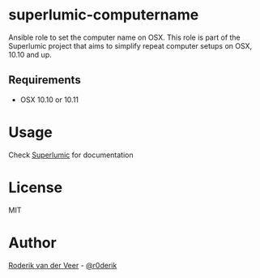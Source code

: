 # superlumic-computername

Ansible role to set the computer name on OSX. This role is part of the Superlumic project that aims to simplify repeat computer setups on OSX, 10.10 and up.

## Requirements

* OSX 10.10 or 10.11

# Usage

Check [Superlumic](https://github.com/superlumic/superlumic) for documentation

# License

MIT

# Author

[Roderik van der Veer](mailto:roderik@superlumic.com) - [@r0derik](https://twitter.com/r0derik)
